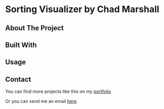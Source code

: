 # Sorting Visualizer by Chad Marshall

## About The Project

## Built With

## Usage

## Contact

You can find more projects like this on my [portfolio](https://thederflinger.com/#projects)

Or you can send me an email <a href="https://thederflinger.com/#contact" >here</a>.




